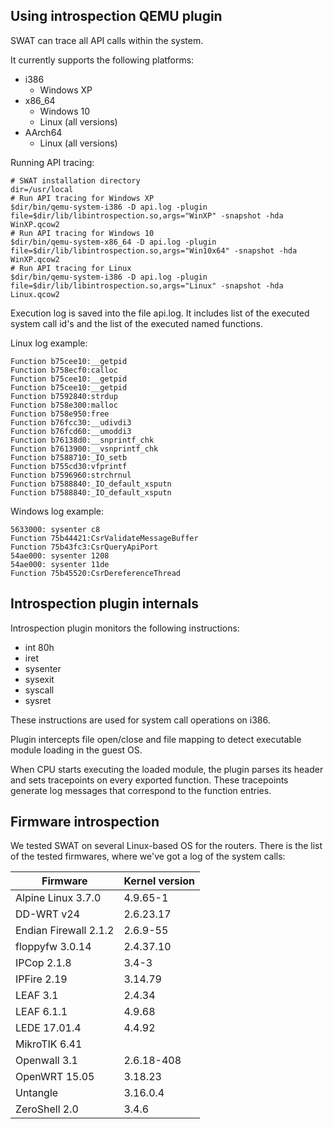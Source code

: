 ## Using introspection QEMU plugin

SWAT can trace all API calls within the system.

It currently supports the following platforms:
 * i386
   * Windows XP
 * x86_64
   * Windows 10
   * Linux (all versions)
 * AArch64
   * Linux (all versions)
 
Running API tracing:

    # SWAT installation directory
    dir=/usr/local
    # Run API tracing for Windows XP
    $dir/bin/qemu-system-i386 -D api.log -plugin file=$dir/lib/libintrospection.so,args="WinXP" -snapshot -hda WinXP.qcow2
    # Run API tracing for Windows 10
    $dir/bin/qemu-system-x86_64 -D api.log -plugin file=$dir/lib/libintrospection.so,args="Win10x64" -snapshot -hda WinXP.qcow2
    # Run API tracing for Linux
    $dir/bin/qemu-system-i386 -D api.log -plugin file=$dir/lib/libintrospection.so,args="Linux" -snapshot -hda Linux.qcow2

Execution log is saved into the file api.log. It includes list of the executed system call id's and the list of the executed named functions.

Linux log example:
```
Function b75cee10:__getpid
Function b758ecf0:calloc
Function b75cee10:__getpid
Function b75cee10:__getpid
Function b7592840:strdup
Function b758e300:malloc
Function b758e950:free
Function b76fcc30:__udivdi3
Function b76fcd60:__umoddi3
Function b76138d0:__snprintf_chk
Function b7613900:__vsnprintf_chk
Function b7588710:_IO_setb
Function b755cd30:vfprintf
Function b7596960:strchrnul
Function b7588840:_IO_default_xsputn
Function b7588840:_IO_default_xsputn
```

Windows log example:
```
5633000: sysenter c8
Function 75b44421:CsrValidateMessageBuffer
Function 75b43fc3:CsrQueryApiPort
54ae000: sysenter 1208
54ae000: sysenter 11de
Function 75b45520:CsrDereferenceThread
```

## Introspection plugin internals

Introspection plugin monitors the following instructions:
* int 80h
* iret
* sysenter
* sysexit
* syscall
* sysret

These instructions are used for system call operations on i386.

Plugin intercepts file open/close and file mapping to detect executable module loading in the guest OS.

When CPU starts executing the loaded module, the plugin parses its header and sets tracepoints on every exported function. These tracepoints generate log messages that correspond to the function entries.

## Firmware introspection

We tested SWAT on several Linux-based OS for the routers.
There is the list of the tested firmwares, where we've got a log of the system calls:

| Firmware | Kernel version |
|----------|----------------|
| Alpine Linux 3.7.0 | 4.9.65-1 |
| DD-WRT v24 | 2.6.23.17 |
| Endian Firewall 2.1.2 | 2.6.9-55 |
| floppyfw 3.0.14 | 2.4.37.10 |
| IPCop 2.1.8 | 3.4-3 |
| IPFire 2.19 | 3.14.79 |
| LEAF 3.1 | 2.4.34 |
| LEAF 6.1.1 | 4.9.68 |
| LEDE 17.01.4 | 4.4.92 |
| MikroTIK 6.41 | |
| Openwall 3.1 | 2.6.18-408 |
| OpenWRT 15.05 | 3.18.23 |
| Untangle | 3.16.0.4 |
| ZeroShell 2.0 | 3.4.6 |

